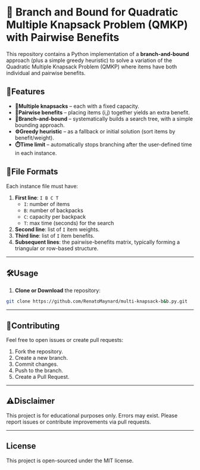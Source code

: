# 🎒 Branch and Bound for Quadratic Multiple Knapsack Problem (QMKP) with Pairwise Benefits

This repository contains a Python implementation of a **branch-and-bound** approach (plus a simple greedy heuristic) to solve a variation of the Quadratic Multiple Knapsack Problem (QMKP) where items have both individual and pairwise benefits.

## 🚀Features

- **🧳Multiple knapsacks** – each with a fixed capacity.
- **🤝Pairwise benefits** – placing items (i,j) together yields an extra benefit.
- **🌲Branch-and-bound** – systematically builds a search tree, with a simple bounding approach.
- **⚙️Greedy heuristic** – as a fallback or initial solution (sort items by benefit/weight).
- **⏱️Time limit** – automatically stops branching after the user-defined time in each instance.

## 📄File Formats

Each instance file must have:

1. **First line**: `I B C T`  
   - `I`: number of items  
   - `B`: number of backpacks  
   - `C`: capacity per backpack  
   - `T`: max time (seconds) for the search  
2. **Second line**: list of `I` item weights.  
3. **Third line**: list of `I` item benefits.  
4. **Subsequent lines**: the pairwise-benefits matrix, typically forming a triangular or row-based structure.  

---

## 🛠️Usage

1. **Clone or Download** the repository:
```bash
git clone https://github.com/RenatoMaynard/multi-knapsack-b&b.py.git
```

---

## 🤝Contributing
Feel free to open issues or create pull requests:
  1. Fork the repository.
  2. Create a new branch.
  3. Commit changes.
  4. Push to the branch.
  5. Create a Pull Request.

---

## ⚠️Disclaimer
This project is for educational purposes only. Errors may exist. Please report issues or contribute improvements via pull requests.

---

## License
This project is open-sourced under the MIT license.
